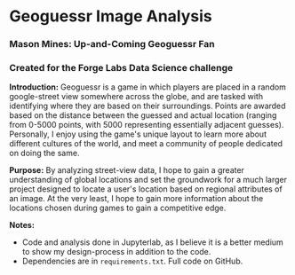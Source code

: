 # Geoguessr Image Analysis
### Mason Mines: Up-and-Coming Geoguessr Fan
### Created for the Forge Labs Data Science challenge



**Introduction:** Geoguessr is a game in which players are placed in a random google-street view somewhere across the globe, and are tasked with identifying where they are based on their surroundings. Points are awarded based on the distance between the guessed and actual location (ranging from 0-5000 points, with 5000 representing essentially adjacent guesses). Personally, I enjoy using the game's unique layout to learn more about different cultures of the world, and meet a community of people dedicated on doing the same.

**Purpose:** By analyzing street-view data, I hope to gain a greater understanding of global locations and set the groundwork for a much larger project designed to locate a user's location based on regional attributes of an image. At the very least, I hope to gain more information about the locations chosen during games to gain a competitive edge.


**Notes:**
- Code and analysis done in Jupyterlab, as I believe it is a better medium to show my design-process in addition to the code.
- Dependencies are in ```requirements.txt```. Full code on GitHub.

